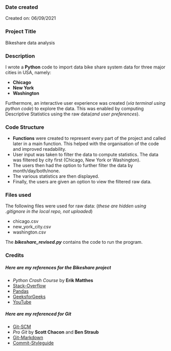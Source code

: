 ### Date created
Created on: 06/09/2021

### Project Title
Bikeshare data analysis

### Description
I wrote a **Python** code to import data bike share system data for three major cities in USA, namely:
* **Chicago**
* **New York**
* **Washington**

Furthermore, an interactive user experience was created (*via terminal using python code*) to explore the data. This was enabled by computing Descriptive Statistics using the raw data(*and user preferences*).

### Code Structure

* **Functions** were created to represent every part of the project and called later in a main function. This helped with the
  organisation of the code and improved readability.
* User input was taken to filter the data to compute statistics. The data was filtered by city first (Chicago, New York or Washington).
* The users then had the option to further filter the data by month/day/both/none.
* The various statistics are then displayed.
* Finally, the users are given an option to view the filtered raw data.



### Files used
The following files were used for raw data: (*these are hidden using .gitignore in the local repo, not uploaded*)
* chicago.csv
* new_york_city.csv
* washington.csv

The _**bikeshare_revised.py**_ contains the code to run the program.

### Credits

##### Here are my references for the Bikeshare project

* *Python Crash Course* by **Erik Matthes**
* [Stack-Overflow](https://stackoverflow.com/)
* [Pandas](https://pandas.pydata.org/)
* [GeeksforGeeks](https://www.geeksforgeeks.org)
* [YouTube](https://www.youtube.com/)

##### Here are my referenced for Git

* [Git-SCM](https://git-scm.com/)
* *Pro Git* by **Scott Chacon** and **Ben Straub**
* [Git-Markdown](https://guides.github.com/pdfs/markdown-cheatsheet-online.pdf)
* [Commit-Styleguide](https://udacity.github.io/git-styleguide/)
